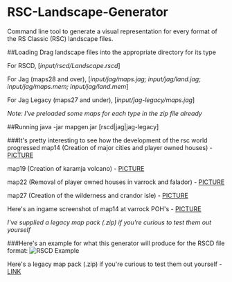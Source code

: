 # RSC-Landscape-Generator
Command line tool to generate a visual representation for every format of the RS Classic (RSC) landscape files.

##Loading
Drag landscape files into the appropriate directory for its type

For RSCD, [*input/rscd/Landscape.rscd*]

For Jag (maps28 and over), [*input/jag/maps.jag; input/jag/land.jag; input/jag/maps.mem; input/jag/land.mem*]

For Jag Legacy (maps27 and under), [*input/jag-legacy/maps.jag*]

*Note: I've preloaded some maps for each type in the zip file already*

##Running
java -jar mapgen.jar [rscd|jag|jag-legacy]

###It's pretty interesting to see how the development of the rsc world progressed
map14  (Creation of major cities and player owned houses) - [PICTURE](http://i.imgur.com/ajV79i1.png "map14")

map19 (Creation of karamja volcano) - [PICTURE](http://i.imgur.com/6VdrKVY.png "map19")

map22 (Removal of player owned houses in varrock and falador) - [PICTURE](http://i.imgur.com/POWUYST.png "map22")

map27 (Creation of the wilderness and crandor isle) - [PICTURE](http://i.imgur.com/AIIFIlG.png "map27")

Here's an ingame screenshot of map14 at varrock POH's - [PICTURE](http://i.imgur.com/9Gj0Icz.png "map14 (ingame)")

*I've supplied a legacy map pack (.zip) if you're curious to test them out yourself*

###Here's an example for what this generator will produce for the RSCD file format:
![RSCD Example](http://i.imgur.com/qPLZVpD.png "RSCD Example")

Here's a legacy map pack (.zip) if you're curious to test them out yourself - [LINK](https://www.dropbox.com/s/4q4ue36xp8qxoaf/legacy-maps.zip?dl=0 "Legacy Map Pack")
